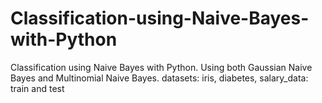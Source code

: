 # Classification-using-Naive-Bayes-with-Python
Classification using Naive Bayes with Python.
Using both Gaussian Naive Bayes and Multinomial Naive Bayes.
datasets: iris, diabetes, salary_data: train and test
